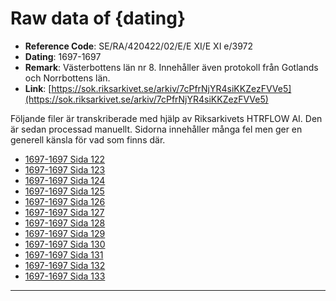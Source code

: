 
# Raw data of {dating}

- **Reference Code**: SE/RA/420422/02/E/E XI/E XI e/3972
- **Dating**: 1697-1697
- **Remark**: Västerbottens län nr 8. Innehåller även protokoll från Gotlands och Norrbottens län.
- **Link**: [https://sok.riksarkivet.se/arkiv/7cPfrNjYR4siKKZezFVVe5](https://sok.riksarkivet.se/arkiv/7cPfrNjYR4siKKZezFVVe5)

Följande filer är transkriberade med hjälp av Riksarkivets HTRFLOW AI. Den är sedan processad manuellt. Sidorna innehåller många fel men ger en generell känsla för vad som finns där.

- [1697-1697 Sida 122](1697-Sida-122.md)
- [1697-1697 Sida 123](1697-Sida-123.md)
- [1697-1697 Sida 124](1697-Sida-124.md)
- [1697-1697 Sida 125](1697-Sida-125.md)
- [1697-1697 Sida 126](1697-Sida-126.md)
- [1697-1697 Sida 127](1697-Sida-127.md)
- [1697-1697 Sida 128](1697-Sida-128.md)
- [1697-1697 Sida 129](1697-Sida-129.md)
- [1697-1697 Sida 130](1697-Sida-130.md)
- [1697-1697 Sida 131](1697-Sida-131.md)
- [1697-1697 Sida 132](1697-Sida-132.md)
- [1697-1697 Sida 133](1697-Sida-133.md)
---
